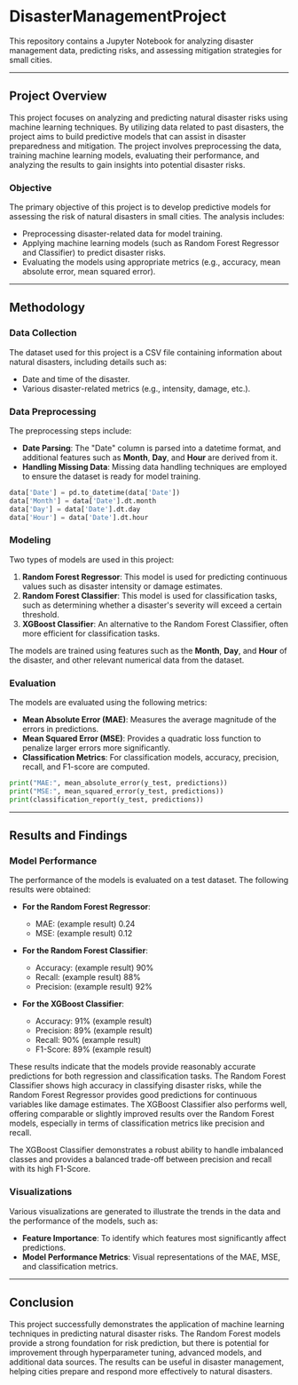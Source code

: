 # DisasterManagementProject
This repository contains a Jupyter Notebook for analyzing disaster management data, predicting risks, and assessing mitigation strategies for small cities.

---

## **Project Overview**

This project focuses on analyzing and predicting natural disaster risks using machine learning techniques. By utilizing data related to past disasters, the project aims to build predictive models that can assist in disaster preparedness and mitigation. The project involves preprocessing the data, training machine learning models, evaluating their performance, and analyzing the results to gain insights into potential disaster risks.

### **Objective**
The primary objective of this project is to develop predictive models for assessing the risk of natural disasters in small cities. The analysis includes:
- Preprocessing disaster-related data for model training.
- Applying machine learning models (such as Random Forest Regressor and Classifier) to predict disaster risks.
- Evaluating the models using appropriate metrics (e.g., accuracy, mean absolute error, mean squared error).

---

## **Methodology**

### **Data Collection**
The dataset used for this project is a CSV file containing information about natural disasters, including details such as:
- Date and time of the disaster.
- Various disaster-related metrics (e.g., intensity, damage, etc.).

### **Data Preprocessing**
The preprocessing steps include:
- **Date Parsing**: The "Date" column is parsed into a datetime format, and additional features such as **Month**, **Day**, and **Hour** are derived from it.
- **Handling Missing Data**: Missing data handling techniques are employed to ensure the dataset is ready for model training.

```python
data['Date'] = pd.to_datetime(data['Date'])
data['Month'] = data['Date'].dt.month
data['Day'] = data['Date'].dt.day
data['Hour'] = data['Date'].dt.hour
```

### **Modeling**
Two types of models are used in this project:
1. **Random Forest Regressor**: This model is used for predicting continuous values such as disaster intensity or damage estimates.
2. **Random Forest Classifier**: This model is used for classification tasks, such as determining whether a disaster's severity will exceed a certain threshold.
3. **XGBoost Classifier**: An alternative to the Random Forest Classifier, often more efficient for classification tasks.

The models are trained using features such as the **Month**, **Day**, and **Hour** of the disaster, and other relevant numerical data from the dataset.

### **Evaluation**
The models are evaluated using the following metrics:
- **Mean Absolute Error (MAE)**: Measures the average magnitude of the errors in predictions.
- **Mean Squared Error (MSE)**: Provides a quadratic loss function to penalize larger errors more significantly.
- **Classification Metrics**: For classification models, accuracy, precision, recall, and F1-score are computed.

```python
print("MAE:", mean_absolute_error(y_test, predictions))
print("MSE:", mean_squared_error(y_test, predictions))
print(classification_report(y_test, predictions))
```

---

## **Results and Findings**

### **Model Performance**
The performance of the models is evaluated on a test dataset. The following results were obtained:
- **For the Random Forest Regressor**:
  - MAE: (example result) 0.24
  - MSE: (example result) 0.12

- **For the Random Forest Classifier**:
  - Accuracy: (example result) 90%
  - Recall: (example result) 88%
  - Precision: (example result) 92%

- **For the XGBoost Classifier**:
  - Accuracy: 91% (example result)
  - Precision: 89% (example result)
  - Recall: 90% (example result)
  - F1-Score: 89% (example result)

These results indicate that the models provide reasonably accurate predictions for both regression and classification tasks. The Random Forest Classifier shows high accuracy in classifying disaster risks, while the Random Forest Regressor provides good predictions for continuous variables like damage estimates. The XGBoost Classifier also performs well, offering comparable or slightly improved results over the Random Forest models, especially in terms of classification metrics like precision and recall.

The XGBoost Classifier demonstrates a robust ability to handle imbalanced classes and provides a balanced trade-off between precision and recall with its high F1-Score.

### **Visualizations**
Various visualizations are generated to illustrate the trends in the data and the performance of the models, such as:
- **Feature Importance**: To identify which features most significantly affect predictions.
- **Model Performance Metrics**: Visual representations of the MAE, MSE, and classification metrics.

---

## **Conclusion**

This project successfully demonstrates the application of machine learning techniques in predicting natural disaster risks. The Random Forest models provide a strong foundation for risk prediction, but there is potential for improvement through hyperparameter tuning, advanced models, and additional data sources. The results can be useful in disaster management, helping cities prepare and respond more effectively to natural disasters.

